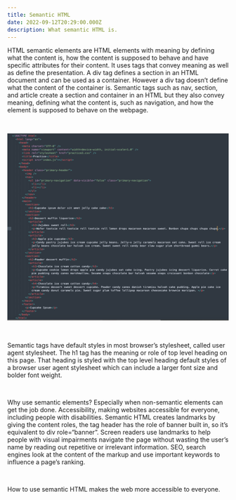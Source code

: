 ```yaml
---
title: Semantic HTML
date: 2022-09-12T20:29:00.000Z
description: What semantic HTML is.
---
```

HTML semantic elements are HTML elements with meaning by defining what the content is, how the content is supposed to behave and have specific attributes for their content. It uses tags that convey meaning as well as define the presentation. A div tag defines a section in an HTML document and can be used as a container. However a div tag doesn’t define what the content of the container is. Semantic tags such as nav, section, and article create a section and container in an HTML but they also convey meaning, defining what the content is, such as navigation, and how the element is supposed to behave on the webpage. 

<br>

![](../assets/semantic_html.png)



<br>

Semantic tags have default styles in most browser’s stylesheet, called user agent stylesheet. The h1 tag has the meaning or role of top level heading on this page. That heading is styled with the top level heading default styles of a browser user agent stylesheet which can include a larger font size and bolder font weight. 

<br>

Why use semantic elements? Especially when non-semantic elements can get the job done. Accessibility, making websites accessible for everyone, including people with disabilities. Semantic HTML creates landmarks by giving the content roles, the tag header has the role of banner built in, so it’s equivalent to div role=“banner”. Screen readers use landmarks to help people with visual impairments navigate the page without wasting the user’s name by reading out repetitive or irrelevant information. SEO, search engines look at the content of the markup and use important keywords to influence a page’s ranking. 

<br>

How to use semantic HTML makes the web more accessible to everyone.